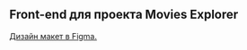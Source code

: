 ## Front-end для проекта Movies Explorer

[Дизайн макет в Figma.](https://disk.yandex.ru/d/1MeKZ6_kjU43dQ)